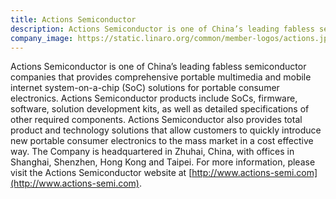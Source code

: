 ```yaml
---
title: Actions Semiconductor
description: Actions Semiconductor is one of China’s leading fabless semiconductor companies that provides comprehensive portable multimedia and mobile internet system-on-a-chip (SoC) solutions for portable consumer electronics.
company_image: https://static.linaro.org/common/member-logos/actions.jpg
---
```

Actions Semiconductor is one of China’s leading fabless semiconductor companies that provides comprehensive portable multimedia and mobile internet system-on-a-chip (SoC) solutions for portable consumer electronics. Actions Semiconductor products include SoCs, firmware, software, solution development kits, as well as detailed specifications of other required components. Actions Semiconductor also provides total product and technology solutions that allow customers to quickly introduce new portable consumer electronics to the mass market in a cost effective way. The Company is headquartered in Zhuhai, China, with offices in Shanghai, Shenzhen, Hong Kong and Taipei. For more information, please visit the Actions Semiconductor website at [http://www.actions-semi.com](http://www.actions-semi.com).
